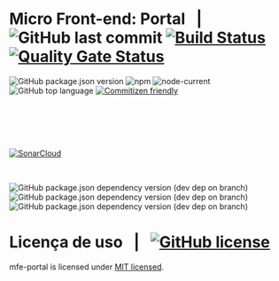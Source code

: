 # Micro Front-end: Portal &nbsp; | &nbsp; ![GitHub last commit][commit-img] [![Build Status](https://app.travis-ci.com/martins86/mfe-portal.svg?branch=master)](https://app.travis-ci.com/martins86/mfe-portal) [![Quality Gate Status](https://sonarcloud.io/api/project_badges/measure?project=martins86_mfe-portal&metric=alert_status)](https://sonarcloud.io/summary/new_code?id=martins86_mfe-portal)

![GitHub package.json version][version-project-img]
![npm][npm-img]
![node-current][node-version-img]
![GitHub top language][language-img]
[![Commitizen friendly](https://img.shields.io/badge/commitizen-friendly-brightgreen.svg)](http://commitizen.github.io/cz-cli/)

<br>
<br>
<br>
<br>

[![SonarCloud](https://sonarcloud.io/images/project_badges/sonarcloud-white.svg)](https://sonarcloud.io/summary/new_code?id=martins86_mfe-portal)

<br>

![GitHub package.json dependency version (dev dep on branch)][husky-img]
![GitHub package.json dependency version (dev dep on branch)][jest-img]
![GitHub package.json dependency version (dev dep on branch)][lint-staged-img]

# Licença de uso &nbsp; | &nbsp; [![GitHub license][license-img]][license-url]

mfe-portal is licensed under [MIT licensed](./LICENSE).

<!-- Markdown link & images -->

[commit-img]: https://img.shields.io/github/last-commit/martins86/mfe-portal
[build-img]: https://app.travis-ci.com/martins86/mfe-portal.svg?branch=master
[build-url]: https://app.travis-ci.com/martins86/mfe-portal
[quality-gate-img]: https://sonarcloud.io/api/project_badges/measure?project=martins86_mfe-portal&metric=alert_status
[quality-gate-url]: https://sonarcloud.io/summary/new_code?id=martins86_mfe-portal
[version-project-img]: https://img.shields.io/github/package-json/v/martins86/mfe-portal
[npm-img]: https://img.shields.io/npm/v/npm
[node-version-img]: https://img.shields.io/node/v/latest-version
[language-img]: https://img.shields.io/github/languages/top/martins86/mfe-portal
[commitizen-img]: https://img.shields.io/badge/commitizen-friendly-brightgreen.svg
[commitizen-url]: http://commitizen.github.io/cz-cli/
[prettier-style-img]: https://img.shields.io/badge/code_style-prettier-ff69b4.svg?style=flat-square
[prettier-style-url]: https://github.com/prettier/prettier
[sonar-cloud-img]: https://sonarcloud.io/images/project_badges/sonarcloud-white.svg
[sonar-cloud-url]: https://sonarcloud.io/summary/new_code?id=martins86_mfe-portal
[husky-img]: https://img.shields.io/github/package-json/dependency-version/martins86/mfe-portal/dev/husky
[jest-img]: https://img.shields.io/github/package-json/dependency-version/martins86/mfe-portal/dev/jest
[lint-staged-img]: https://img.shields.io/github/package-json/dependency-version/martins86/mfe-portal/dev/lint-staged
[license-img]: https://img.shields.io/github/license/martins86/mfe-portal
[license-url]: https://github.com/martins86/nodejs-api-js-clean-code/blob/main/LICENSE
[open-gitpod-img]: https://gitpod.io/button/open-in-gitpod.svg
[open-gitpod-url]: https://www.gitpod.io/#https://github.com/martins86/mfe-portal
[travis-img]: https://app.travis-ci.com/martins86/mfe-portal.svg?branch=main
[travis-url]: https://app.travis-ci.com/martins86/mfe-portal
